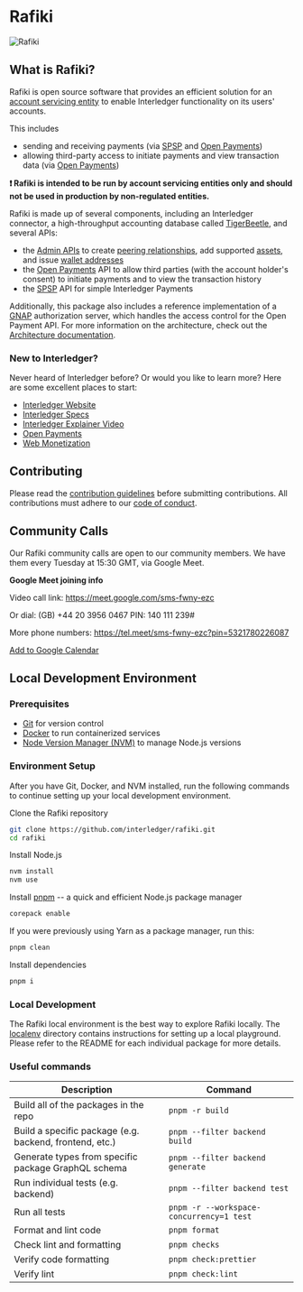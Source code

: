 # Rafiki

![Rafiki](https://github.com/interledger/rafiki/assets/20246798/528b1978-0e02-4bc4-a6b4-e8e81d2f3c3a)

## What is Rafiki?

Rafiki is open source software that provides an efficient solution for an [account servicing entity](https://rafiki.dev/resources/glossary#account-servicing-entity-ase) to enable Interledger functionality on its users' accounts.

This includes

- sending and receiving payments (via [SPSP](https://rafiki.dev/resources/glossary#simple-payment-setup-protocol-spsp) and [Open Payments](https://rafiki.dev/overview/concepts/open-payments))
- allowing third-party access to initiate payments and view transaction data (via [Open Payments](https://rafiki.dev/overview/concepts/open-payments))

**❗ Rafiki is intended to be run by account servicing entities only and should not be used in production by non-regulated entities.**

Rafiki is made up of several components, including an Interledger connector, a high-throughput accounting database called [TigerBeetle](https://rafiki.dev/overview/concepts/accounting#tigerbeetle), and several APIs:

- the [Admin APIs](https://rafiki.dev/apis/graphql/admin-api-overview) to create [peering relationships](https://rafiki.dev/overview/concepts/interledger#peers),
  add supported [assets](https://rafiki.dev/overview/concepts/accounting#assets), and issue [wallet addresses](https://rafiki.dev/resources/glossary#wallet-address)
- the [Open Payments](https://rafiki.dev/overview/concepts/open-payments) API to allow third parties (with the account holder's consent) to initiate payments and to view the transaction history
- the [SPSP](https://rafiki.dev/resources/glossary#simple-payment-setup-protocol-spsp) API for simple Interledger Payments

Additionally, this package also includes a reference implementation of a [GNAP](https://rafiki.dev/resources/glossary#grant-negotiation-and-authorization-protocol-gnap) authorization server, which handles the access control for the Open Payment API. For more information on the architecture, check out the [Architecture documentation](https://rafiki.dev/resources/architecture).

### New to Interledger?

Never heard of Interledger before? Or would you like to learn more? Here are some excellent places to start:

- [Interledger Website](https://interledger.org/)
- [Interledger Specs](https://interledger.org/rfcs/0027-interledger-protocol-4/)
- [Interledger Explainer Video](https://twitter.com/Interledger/status/1567916000074678272)
- [Open Payments](https://openpayments.dev/)
- [Web Monetization](https://webmonetization.org/)

## Contributing

Please read the [contribution guidelines](.github/contributing.md) before submitting contributions. All contributions must adhere to our [code of conduct](.github/code_of_conduct.md).

## Community Calls

Our Rafiki community calls are open to our community members. We have them every Tuesday at 15:30 GMT, via Google Meet.

**Google Meet joining info**

Video call link: https://meet.google.com/sms-fwny-ezc

Or dial: ‪(GB) +44 20 3956 0467‬ PIN: ‪140 111 239‬#

More phone numbers: https://tel.meet/sms-fwny-ezc?pin=5321780226087

[Add to Google Calendar](https://calendar.google.com/calendar/event?action=TEMPLATE&tmeid=YjN1NW5ibDloN2dua2IwM2thOWlrZXRvMTVfMjAyMzA0MTdUMTUwMDAwWiBjX2NqMDI3Z21oc3VqazkxZXZpMjRkOXB2bXQ0QGc&tmsrc=c_cj027gmhsujk91evi24d9pvmt4%40group.calendar.google.com&scp=ALL)

## Local Development Environment

### Prerequisites

- [Git](https://git-scm.com/downloads) for version control
- [Docker](https://docs.docker.com/get-docker/) to run containerized services
- [Node Version Manager (NVM)](https://github.com/nvm-sh/nvm) to manage Node.js versions

### Environment Setup

After you have Git, Docker, and NVM installed, run the following commands to continue setting up your local development environment.

Clone the Rafiki repository

```sh
git clone https://github.com/interledger/rafiki.git
cd rafiki
```

Install Node.js

```sh
nvm install
nvm use
```

Install [pnpm](https://pnpm.io/installation) -- a quick and efficient Node.js package manager

```sh
corepack enable
```

If you were previously using Yarn as a package manager, run this:

```sh
pnpm clean
```

Install dependencies

```sh
pnpm i
```

### Local Development

The Rafiki local environment is the best way to explore Rafiki locally. The [localenv](localenv) directory contains instructions for setting up a local playground. Please refer to the README for each individual package for more details.

### Useful commands

| Description                                             | Command                                  |
| ------------------------------------------------------- | ---------------------------------------- |
| Build all of the packages in the repo                   | `pnpm -r build`                          |
| Build a specific package (e.g. backend, frontend, etc.) | `pnpm --filter backend build`            |
| Generate types from specific package GraphQL schema     | `pnpm --filter backend generate`         |
| Run individual tests (e.g. backend)                     | `pnpm --filter backend test`             |
| Run all tests                                           | `pnpm -r --workspace-concurrency=1 test` |
| Format and lint code                                    | `pnpm format`                            |
| Check lint and formatting                               | `pnpm checks`                            |
| Verify code formatting                                  | `pnpm check:prettier`                    |
| Verify lint                                             | `pnpm check:lint`                        |
